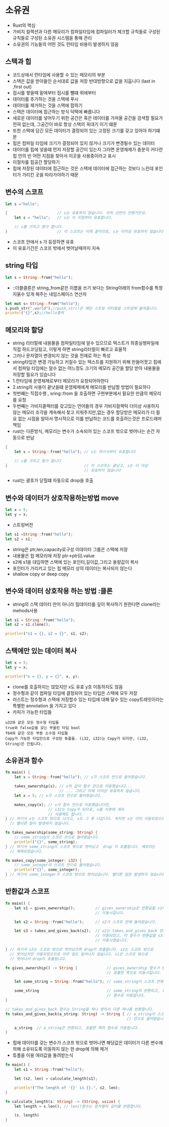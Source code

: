 # 소유권

- Rust의 핵심
- 가비지 컬렉션과 다른 메모리가 컴파일타임에 컴파일러가 체크할 규칙들로 구성된 규칙들로 구성된 소유권 시스템을 통해 관리
- 소유권의 기능들의 어떤 것도 런타임 비용이 발생하지 않음

## 스택과 힙

- 코드상에서 런타임에 사용할 수 있는 메모리의 부분
- 스택은 값을 받아들인 순서대로 값을 저장 반대방향으로 값을 지웁니다 (last in ,first out)
- 접시를 쌓을때 밑에부터 접시를 뺼떄 위에부터
- 데이터를 추가하는 것을 스택에 푸시
- 데이터를 제거하는 것을 스택에 팝하기
- 스택은 데이터에 접근하는 방식 덕택에 빠릅니다
- 새로운 데이터를 넣어두기 위한 공간은 혹은 데이터를 가져올 공간을 검색할 필요가 전혀 없는데, 그공간이 바로 항상 스택의 꼭대기 이기 떄문
- 또한 스택에 담긴 모든 데이터가 결정되어 있는 고정된 크기를 갖고 있어야 하기떄문
- 힙은 컴파일 타임에 크기가 결정되어 있지 않거나 크기가 변경될수 있는 데이터
- 데이터를 힙에 넣을떄 먼저 저장할 공간이 있는지 그러면 운영채제가 충분히 커다란 힙 안의 빈 어떤 지점을 찾아서 이곳을 사용중이라고 표시
- 이절차를 힙공간 할당하기
- 힙에 저장된 데이터에 접근하는 것은 스택에 데이터에 접근하는 것보다 느린데 포인터가 가리킨 곳을 따라가야하기 때문

## 변수의 스코프

```rs
let s ="hello";
```

```rs
{                      // s는 유효하지 않습니다. 아직 선언이 안됐거든요.
    let s = "hello";   // s는 이 지점부터 유효합니다.

    // s를 가지고 뭔가 합니다.
}                      // 이 스코프는 이제 끝이므로, s는 더이상 유효하지 않습니다.
```

- 스코프 안에서 s 가 등장하면 유효
- 이 유효기간은 스코프 밖에서 벗어날때까지 지속

## string 타입

```rs
let s = String::from("hello");
```

- ::더블클론은 string_from같은 이름을 쓰기 보다는 String아래의 from함수를 특정 지욹수 있게 해주는 네임스페이스 연산자

```rs
let mut s= String::from("hello");
s.push_str(",world");//push_str()은 해당 스트링 리터럴을 스트링에 붙여줍니다.
printn!("{}",s);//hello출력
```

## 메모리와 할당

- string 리터럴에 내용물을 컴파일타임에 알수 있으므로 텍스트가 최종실행파일에 직접 하드코딩됬고, 이렇게 하면 string리터럴이 빠르고 효율적
- 그러나 문자열이 변경되지 않는 것을 전재로 하는 특성
- string타입은 변경 가능하고 커질수 있는 텍스트를 지원하기 위해 만들어졋고 힙에서 컴파일 타임에는 알수 없는 어느정도 크기의 메모리 공간을 할당 받아 내용물을 저장할 필요가 있습니다
- 1.런타임에 운영체제로부터 메모리가 요청되어야한다
- 2.string의 사용이 끝낫을떄 운영체제에게 메모리를 반납할 방법이 필요하다
- 첫번쨰는 직접수행 , sring::from 을 호출하면 구현부분에서 필요한 만큼의 메모리를 요청
- 두번쨰는 가비지콜렉터를 갖고있는 언어들의 경우 가비지컬렉턱 더이상 사용하지 않는 메모리 조각을 계속해서 찾고 지워주지만,없는 경우 할당받은 메모리가 더 필요 없는 시점을 알아서 명시적으로 이를 반납하는 코드를 호출하는것은 프로드래머 책임
- rust는 다른방식, 메모리는 변수가 소속되어 있는 스코프 밖으로 벗어나는 순간 자동으로 반납

```rs
{
    let s = String::from("hello"); // s는 여기서부터 유효합니다

    // s를 가지고 뭔가 합니다
}                                  // 이 스코프는 끝났고, s는 더 이상
                                   // 유효하지 않습니다

```

- rust는 괄호가 닫힐떄 자동으로 drop을 호출

## 변수와 데이터가 상호작용하는방법 move

```rs
let x = 5;
let y = x;
```

- 스트링버전

```rs
let s1 =String::from("hello");
let s2 = s1;
```

- string은 ptr,len,capacity로구성 이데이터 그룹은 스택에 저장
- 내용물은 힙 메모리에 저장 ptr->ptr[i].value
- s2에 s1을 대입하면 스택에 있는 포인터,길이값,그리고 용량값이 복사
- 포인터가 가리키고 있는 힙 메모리 상의 데이터는 복사되지 않는다
- shallow copy or deep copy

## 변수와 데이터 상호작용 하는 방법 :클론

- string의 스택 데이터 만이 아니라 힙데이터를 깊이 복사하기 원한다면 clone라는 mehods사용

```rs
let s1 = String::from("hello");
let s2 = s1.clone();

println!("s1 = {}, s2 = {}", s1, s2);
```

## 스택에만 있는 데이터 복사

```rs
let x = 5;
let y = x;

println!("x = {}, y = {}", x, y);
```

- clone를 호출하지는 않았지만 x도 유효 y호 이동하지도 않음
- 정수형과 같이 컴파일 타임에 결정되어 있는 타입은 스택에 모두 저장
- 러스트는 정수형과 스택에 저장할수 있는 타입에 대해 달수 있는 copy트레잇이라는 특별한 annotation 을 가지고 있다
- 카피가 가능한 타입들

```
u32와 같은 모든 정수형 타입들
true와 false값을 갖는 부울린 타입 bool
f64와 같은 모든 부동 소수점 타입들
Copy가 가능한 타입만으로 구성된 튜플들. (i32, i32)는 Copy가 되지만, (i32, String)은 안됩니다.
```

## 소유권과 함수

```rs
fn main() {
    let s = String::from("hello"); // s가 스코프 안으로 들어왔습니다.

    takes_ownership(s); // s의 값이 함수 안으로 이동했습니다...
                        // ... 그리고 이제 더이상 유효하지 않습니다.
    let x = 5; // x가 스코프 안으로 들어왔습니다.

    makes_copy(x); // x가 함수 안으로 이동했습니다만,
                   // i32는 Copy가 되므로, x를 이후에 계속
                   // 사용해도 됩니다.
} // 여기서 x는 스코프 밖으로 나가고, s도 그 후 나갑니다. 하지만 s는 이미 이동되었으므로,
  // 별다른 일이 발생하지 않습니다.

fn takes_ownership(some_string: String) {
    // some_string이 스코프 안으로 들어왔습니다.
    println!("{}", some_string);
} // 여기서 some_string이 스코프 밖으로 벗어났고 `drop`이 호출됩니다. 메모리는
  // 해제되었습니다.

fn makes_copy(some_integer: i32) {
    // some_integer이 스코프 안으로 들어왔습니다.
    println!("{}", some_integer);
} // 여기서 some_integer가 스코프 밖으로 벗어났습니다. 별다른 일은 발생하지 않습니다.
```

## 반환값과 스코프

```rs
fn main() {
    let s1 = gives_ownership();         // gives_ownership은 반환값을 s1에게
                                        // 이동시킵니다.

    let s2 = String::from("hello");     // s2가 스코프 안에 들어왔습니다.

    let s3 = takes_and_gives_back(s2);  // s2는 takes_and_gives_back 안으로
                                        // 이동되었고, 이 함수가 반환값을 s3으로도
                                        // 이동시켰습니다.

} // 여기서 s3는 스코프 밖으로 벗어났으며 drop이 호출됩니다. s2는 스코프 밖으로
  // 벗어났지만 이동되었으므로 아무 일도 일어나지 않습니다. s1은 스코프 밖으로
  // 벗어나서 drop이 호출됩니다.

fn gives_ownership() -> String {             // gives_ownership 함수가 반환 값을
                                             // 호출한 쪽으로 이동시킵니다.

    let some_string = String::from("hello"); // some_string이 스코프 안에 들어왔습니다.

    some_string                              // some_string이 반환되고, 호출한 쪽의
                                             // 함수로 이동됩니다.
}

// takes_and_gives_back 함수는 String을 하나 받아서 다른 하나를 반환합니다.
fn takes_and_gives_back(a_string: String) -> String { // a_string이 스코프
                                                      // 안으로 들어왔습니다.

    a_string  // a_string은 반환되고, 호출한 쪽의 함수로 이동됩니다.
}
```

- 힙에 데이터를 갖는 변수가 스코프 밖으로 벗어나면 해당값은 데이터가 다른 변수에 의해 소유되도록 이동하지 않는 한 drop에 의해 제거
- 튜플을 이용 여러값을 돌려받는식

```rs
fn main() {
    let s1 = String::from("hello");

    let (s2, len) = calculate_length(s1);

    println!("The length of '{}' is {}.", s2, len);
}

fn calculate_length(s: String) -> (String, usize) {
    let length = s.len(); // len()함수는 문자열의 길이를 반환합니다.

    (s, length)
}
```
